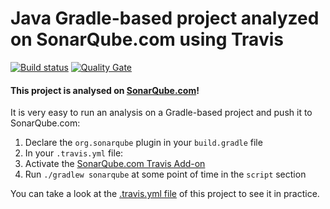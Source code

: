 # Java Gradle-based project analyzed on SonarQube.com using Travis

[![Build status](https://travis-ci.org/SonarSource/sq-com_example_java-gradle-travis.svg?branch=master)](https://travis-ci.org/SonarSource/sq-com_example_java-gradle-travis) [![Quality Gate](https://sonarqube.com/api/badges/gate?key=com.sonarqube.examples.java-gradle-travis-project)](https://sonarqube.com/dashboard/index/com.sonarqube.examples.java-gradle-travis-project)

#### This project is analysed on [SonarQube.com](https://sonarqube.com)!

It is very easy to run an analysis on a Gradle-based project and push it to SonarQube.com:

1. Declare the `org.sonarqube` plugin in your `build.gradle` file
2. In your `.travis.yml` file:
  1. Activate the [SonarQube.com Travis Add-on](https://docs.travis-ci.com/user/sonarqube/)
  2. Run `./gradlew sonarqube` at some point of time in the `script` section

You can take a look at the [.travis.yml file](https://github.com/SonarSource/sq-com_example_java-gradle-travis/blob/master/.travis.yml) 
of this project to see it in practice.
